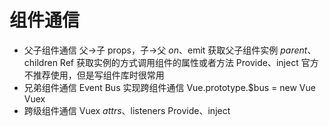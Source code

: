 # 组件通信

- 父子组件通信
  父->子 props，子->父 $on、$emit
  获取父子组件实例 $parent、$children
  Ref 获取实例的方式调用组件的属性或者方法
  Provide、inject 官方不推荐使用，但是写组件库时很常用
- 兄弟组件通信
  Event Bus 实现跨组件通信 Vue.prototype.$bus = new Vue
  Vuex
- 跨级组件通信
  Vuex
  $attrs、$listeners
  Provide、inject
